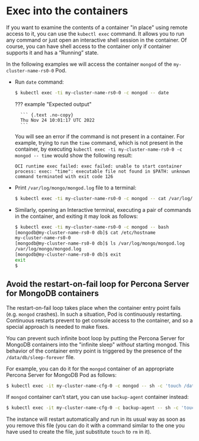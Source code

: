 # Exec into the containers

If you want to examine the contents of a container "in place" using remote access to it, you can use the `kubectl exec` command. It allows you to run any command or just open an interactive shell session in the container. Of course, you can have shell access to the container only if container supports it and has a “Running” state.

In the following examples we will access the container `mongod` of the `my-cluster-name-rs0-0` Pod.

* Run `date` command:

    ``` {.bash data-prompt="$" }
    $ kubectl exec -ti my-cluster-name-rs0-0 -c mongod -- date
    ```

    ??? example "Expected output"

        ``` {.text .no-copy}
        Thu Nov 24 10:01:17 UTC 2022
        ```

    You will see an error if the command is not present in a container. For
    example, trying to run the `time` command, which is not present in the
    container, by executing `kubectl exec -ti my-cluster-name-rs0-0 -c mongod -- time`
    would show the following result:
    
    ``` {.text .no-copy}
    OCI runtime exec failed: exec failed: unable to start container process: exec: "time": executable file not found in $PATH: unknown command terminated with exit code 126
    ```

* Print `/var/log/mongo/mongod.log` file to a terminal:

    ``` {.bash data-prompt="$" }
    $ kubectl exec -ti my-cluster-name-rs0-0 -c mongod -- cat /var/log/mongo/mongod.log
    ```

* Similarly, opening an Interactive terminal, executing a pair of commands in
    the container, and exiting it may look as follows:

    ```{.bash data-prompt="$" data-prompt-second="[mongodb@my-cluster-name-rs0-0 db]$"}
    $ kubectl exec -ti my-cluster-name-rs0-0 -c mongod -- bash
    [mongodb@my-cluster-name-rs0-0 db]$ cat /etc/hostname
    my-cluster-name-rs0-0
    [mongodb@my-cluster-name-rs0-0 db]$ ls /var/log/mongo/mongod.log
    /var/log/mongo/mongod.log
    [mongodb@my-cluster-name-rs0-0 db]$ exit
    exit
    $
    ```

## Avoid the restart-on-fail loop for Percona Server for MongoDB containers

The restart-on-fail loop takes place when the container entry point fails
(e.g. `mongod` crashes). In such a situation, Pod is continuously restarting.
Continuous restarts prevent to get console access to the container, and so a
special approach is needed to make fixes.

You can prevent such infinite boot loop by putting the Percona Server for MongoDB
containers into the "infinite sleep" *without* starting mongod. This behavior
of the container entry point is triggered by the presence of the
`/data/db/sleep-forever` file.

For example, you can do it for the `mongod` container of an appropriate Percona
Server for MongoDB Pod as follows:

``` {.bash data-prompt="$" }
$ kubectl exec -it my-cluster-name-cfg-0 -c mongod -- sh -c 'touch /data/db/sleep-forever' 
```

If `mongod` container can’t start, you can use `backup-agent` container instead:

``` {.bash data-prompt="$" }
$ kubectl exec -it my-cluster-name-cfg-0 -c backup-agent -- sh -c 'touch /data/db/sleep-forever' 
```

The instance will restart automatically and run in its usual way as soon as you
remove this file (you can do it with a command similar to the one you have used
to create the file, just substitute `touch` to `rm` in it).


